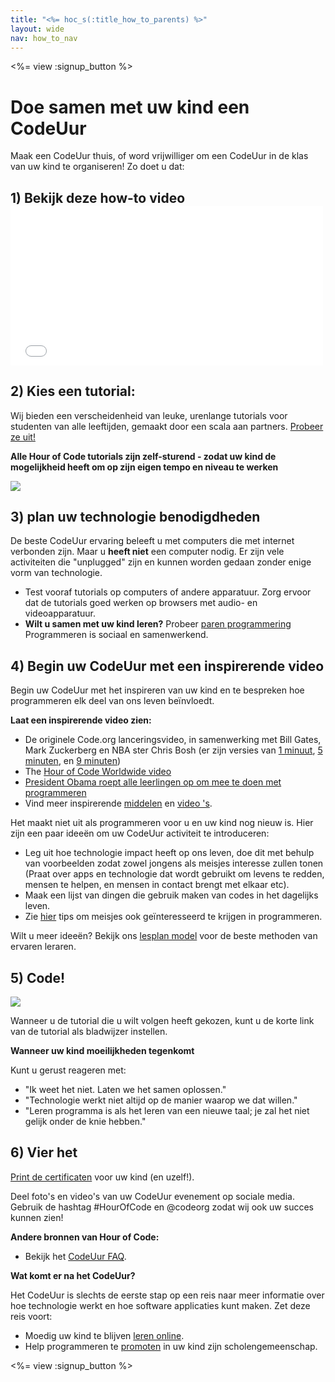 ```yaml
---
title: "<%= hoc_s(:title_how_to_parents) %>"
layout: wide
nav: how_to_nav
---
```

<%= view :signup_button %>

# Doe samen met uw kind een CodeUur

Maak een CodeUur thuis, of word vrijwilliger om een CodeUur in de klas van uw kind te organiseren! Zo doet u dat:

## 1) Bekijk deze how-to video <iframe width="500" height="255" src="//www.youtube.com/embed/SrnvvWDm73k" frameborder="0" allowfullscreen mark="crwd-mark"></iframe> 

## 2) Kies een tutorial:

Wij bieden een verscheidenheid van leuke, urenlange tutorials voor studenten van alle leeftijden, gemaakt door een scala aan partners. [Probeer ze uit!](<%= resolve_url('/learn') %>)

**Alle Hour of Code tutorials zijn zelf-sturend - zodat uw kind de mogelijkheid heeft om op zijn eigen tempo en niveau te werken**

[![](/images/fit-700/tutorials.png)](<%= resolve_url('/learn') %>)

## 3) plan uw technologie benodigdheden

De beste CodeUur ervaring beleeft u met computers die met internet verbonden zijn. Maar u **heeft niet** een computer nodig. Er zijn vele activiteiten die "unplugged" zijn en kunnen worden gedaan zonder enige vorm van technologie.

- Test vooraf tutorials op computers of andere apparatuur. Zorg ervoor dat de tutorials goed werken op browsers met audio- en videoapparatuur.
- **Wilt u samen met uw kind leren?** Probeer [paren programmering](http://www.ncwit.org/resources/pair-programming-box-power-collaborative-learning) Programmeren is sociaal en samenwerkend.

## 4) Begin uw CodeUur met een inspirerende video

Begin uw CodeUur met het inspireren van uw kind en te bespreken hoe programmeren elk deel van ons leven beïnvloedt.

**Laat een inspirerende video zien:**

- De originele Code.org lanceringsvideo, in samenwerking met Bill Gates, Mark Zuckerberg en NBA ster Chris Bosh (er zijn versies van [1 minuut](https://www.youtube.com/watch?v=qYZF6oIZtfc), [5 minuten](https://www.youtube.com/watch?v=nKIu9yen5nc), en [9 minuten](https://www.youtube.com/watch?v=dU1xS07N-FA))
- The [Hour of Code Worldwide video](https://www.youtube.com/watch?v=KsOIlDT145A)
- [President Obama roept alle leerlingen op om mee te doen met programmeren](https://www.youtube.com/watch?v=6XvmhE1J9PY)
- Vind meer inspirerende [middelen](<%= resolve_url('https://code.org/inspire') %>) en [video 's](https://www.youtube.com/playlist?list=PLzdnOPI1iJNfpD8i4Sx7U0y2MccnrNZuP).

Het maakt niet uit als programmeren voor u en uw kind nog nieuw is. Hier zijn een paar ideeën om uw CodeUur activiteit te introduceren:

- Leg uit hoe technologie impact heeft op ons leven, doe dit met behulp van voorbeelden zodat zowel jongens als meisjes interesse zullen tonen (Praat over apps en technologie dat wordt gebruikt om levens te redden, mensen te helpen, en mensen in contact brengt met elkaar etc).
- Maak een lijst van dingen die gebruik maken van codes in het dagelijks leven.
- Zie [hier](<%= resolve_url('https://code.org/girls') %>) tips om meisjes ook geïnteresseerd te krijgen in programmeren.

Wilt u meer ideeën? Bekijk ons [lesplan model](/files/AfterschoolEducatorLessonPlanOutline.docx) voor de beste methoden van ervaren leraren.

## 5) Code!

<img src="/images/fit-700/tutorial-short-link.png" />

Wanneer u de tutorial die u wilt volgen heeft gekozen, kunt u de korte link van de tutorial als bladwijzer instellen.

**Wanneer uw kind moeilijkheden tegenkomt**

Kunt u gerust reageren met:

- "Ik weet het niet. Laten we het samen oplossen."
- "Technologie werkt niet altijd op de manier waarop we dat willen."
- "Leren programma is als het leren van een nieuwe taal; je zal het niet gelijk onder de knie hebben."

## 6) Vier het

[Print de certificaten](<%= resolve_url('https://code.org/certificates') %>) voor uw kind (en uzelf!).

Deel foto's en video's van uw CodeUur evenement op sociale media. Gebruik de hashtag #HourOfCode en @codeorg zodat wij ook uw succes kunnen zien!

**Andere bronnen van Hour of Code:**

- Bekijk het [CodeUur FAQ](https://support.code.org/hc/en-us/categories/200147083-Hour-of-Code).

**Wat komt er na het CodeUur?**

Het CodeUur is slechts de eerste stap op een reis naar meer informatie over hoe technologie werkt en hoe software applicaties kunt maken. Zet deze reis voort:

- Moedig uw kind te blijven [leren online](<%= resolve_url('https://code.org/learn/beyond') %>).
- Help programmeren te [promoten](<%= resolve_url('/promote') %>) in uw kind zijn scholengemeenschap.

<%= view :signup_button %>